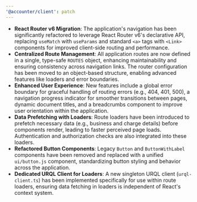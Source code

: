 ```yaml
---
'@accounter/client': patch
---
```


- **React Router v6 Migration**: The application's navigation has been significantly refactored to
  leverage React Router v6's declarative API, replacing `useMatch` with `useParams` and standard
  `<a>` tags with `<Link>` components for improved client-side routing and performance.
- **Centralized Route Management**: All application routes are now defined in a single, type-safe
  `ROUTES` object, enhancing maintainability and ensuring consistency across navigation links. The
  router configuration has been moved to an object-based structure, enabling advanced features like
  loaders and error boundaries.
- **Enhanced User Experience**: New features include a global error boundary for graceful handling
  of routing errors (e.g., 404, 401, 500), a navigation progress indicator for smoother transitions
  between pages, dynamic document titles, and a breadcrumbs component to improve user orientation
  within the application.
- **Data Prefetching with Loaders**: Route loaders have been introduced to prefetch necessary data
  (e.g., business and charge details) before components render, leading to faster perceived page
  loads. Authentication and authorization checks are also integrated into these loaders.
- **Refactored Button Components**: Legacy `Button` and `ButtonWithLabel` components have been
  removed and replaced with a unified `ui/button.js` component, standardizing button styling and
  behavior across the application.
- **Dedicated URQL Client for Loaders**: A new singleton URQL client (`urql-client.ts`) has been
  implemented specifically for use within route loaders, ensuring data fetching in loaders is
  independent of React's context system.
